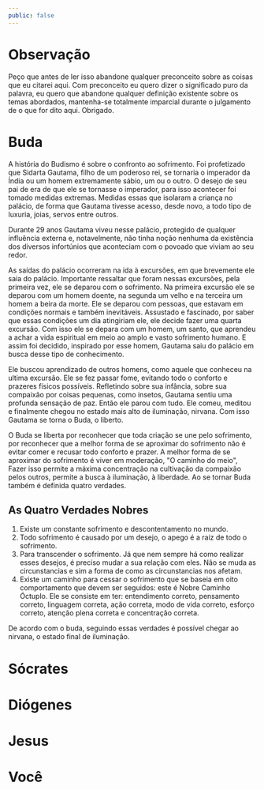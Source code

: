 ```yaml
---
public: false
---
```


# Observação

Peço que antes de ler isso abandone qualquer preconceito sobre as coisas que eu citarei aqui. Com preconceito eu quero dizer o significado puro da palavra, eu quero que abandone qualquer definição existente sobre os temas abordados, mantenha-se totalmente imparcial durante o julgamento de o que for dito aqui. Obrigado.

# Buda

A história do Budismo é sobre o confronto ao sofrimento. Foi profetizado que Sidarta Gautama, filho de um poderoso rei, se tornaria o imperador da Índia ou um homem extremamente sábio, um ou o outro. O desejo de seu pai de era de que ele se tornasse o imperador, para isso acontecer foi tomado medidas extremas. Medidas essas que isolaram a criança no palácio, de forma que Gautama tivesse acesso, desde novo, a todo tipo de luxuria, joias, servos entre outros.

Durante 29 anos Gautama viveu nesse palácio, protegido de qualquer influência externa e, notavelmente, não tinha noção nenhuma da existência dos diversos infortúnios que aconteciam com o povoado que viviam ao seu redor.

As saídas do palácio ocorreram na ida à excursões, em que brevemente ele saia do palácio. Importante ressaltar que foram nessas excursões, pela primeira vez, ele se deparou com o sofrimento. Na primeira excursão ele se deparou com um homem doente, na segunda um velho e na terceira um homem a beira da morte. Ele se deparou com pessoas, que estavam em condições normais e também inevitáveis. Assustado e fascinado, por saber que essas condições um dia atingiriam ele, ele decide fazer uma quarta excursão. Com isso ele se depara com um homem, um santo, que aprendeu a achar a vida espiritual em meio ao amplo e vasto sofrimento humano. E assim foi decidido, inspirado por esse homem, Gautama saiu do palácio em busca desse tipo de conhecimento.

Ele buscou aprendizado de outros homens, como aquele que conheceu na ultima excursão. Ele se fez passar fome, evitando todo o conforto e prazeres físicos possíveis. Refletindo sobre sua infância, sobre sua compaixão por coisas pequenas, como insetos, Gautama sentiu uma profunda sensação de paz. Então ele parou com tudo. Ele comeu, meditou e finalmente chegou no estado mais alto de iluminação, nirvana. Com isso Gautama se torna o Buda, o liberto.

O Buda se liberta por reconhecer que toda criação se une pelo sofrimento, por reconhecer que a melhor forma de se aproximar do sofrimento não é evitar comer e recusar todo conforto e prazer. A melhor forma de se aproximar do sofrimento é viver em moderação, "O caminho do meio", Fazer isso permite a máxima concentração na cultivação da compaixão pelos outros, permite a busca à iluminação, à liberdade. Ao se tornar Buda também é definida quatro verdades.

## As Quatro Verdades Nobres

1. Existe um constante sofrimento e descontentamento no mundo.
2. Todo sofrimento é causado por um desejo, o apego é a raiz de todo o sofrimento.
3. Para transcender o sofrimento. Já que nem sempre há como realizar esses desejos, é preciso mudar a sua relação com eles. Não se muda as circunstancias e sim a forma de como as circunstancias nos afetam.
4. Existe um caminho para cessar o sofrimento que se baseia em oito comportamento que devem ser seguidos: este é Nobre Caminho Óctuplo. Ele se consiste em ter: entendimento correto, pensamento correto, linguagem correta, ação correta, modo de vida correto, esforço correto, atenção plena correta e concentração correta.

De acordo com o buda, seguindo essas verdades é possível chegar ao nirvana, o estado final de iluminação.

# Sócrates

# Diógenes

# Jesus

# Você
